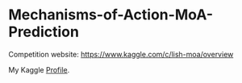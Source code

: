 # Mechanisms-of-Action-MoA-Prediction

Competition website: https://www.kaggle.com/c/lish-moa/overview

My Kaggle [Profile](https://www.kaggle.com/myspace). 


